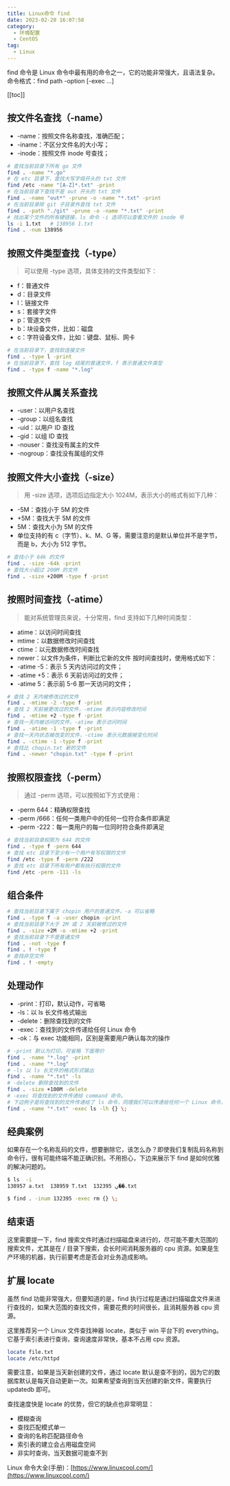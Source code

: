 ```yaml
---
title: Linux命令 find
date: 2023-02-20 16:07:58
category: 
  - 环境配置
  - CentOS
tag: 
  - Linux
---
```


find 命令是 Linux 命令中最有用的命令之一，它的功能非常强大，且语法复杂。<br/>
命令格式：find path -option [-exec ...]

<!-- more -->

[[toc]]

## 按文件名查找（-name）

- -name：按照文件名称查找，准确匹配；
- -iname：不区分文件名的大小写；
- -inode：按照文件 inode 号查找；

```bash
# 查找当前目录下所有 go 文件
find . -name "*.go"
# 在 etc 目录下，查找大写字母开头的 txt 文件
find /etc -name "[A-Z]*.txt" -print
# 在当前目录下查找不是 out 开头的 txt 文件
find . -name "out*" -prune -o -name "*.txt" -print
# 在当前目录除 git 子目录外查找 txt 文件
find . -path "./git" -prune -o -name "*.txt" -print
# 找出某个文件的所有硬链接，ls 命令 -i 选项可以查看文件的 inode 号
ls -i 1.txt   # 138956 1.txt
find . -num 138956
```

## 按照文件类型查找（-type）

> 可以使用 -type 选项，具体支持的文件类型如下：

- f：普通文件
- d：目录文件
- l：链接文件
- s：套接字文件
- p：管道文件
- b：块设备文件，比如：磁盘
- c：字符设备文件，比如：键盘、鼠标、网卡

```bash
# 在当前目录下，查找软连接文件
find . -type l -print
# 在当前目录下，查找 log 结尾的普通文件，f 表示普通文件类型
find . -type f -name "*.log"
```

## 按照文件从属关系查找

- -user：以用户名查找
- -group：以组名查找
- -uid：以用户 ID 查找
- -gid：以组 ID 查找
- -nouser：查找没有属主的文件
- -nogroup：查找没有属组的文件

## 按照文件大小查找（-size）

> 用 -size 选项，选项后边指定大小 1024M，表示大小的格式有如下几种：

- -5M：查找小于 5M 的文件
- +5M：查找大于 5M 的文件
- 5M：查找大小为 5M 的文件
- 单位支持的有 c（字节）、k、M、G 等，需要注意的是默认单位并不是字节，而是 b，大小为 512 字节。

```bash
# 查找小于 64k 的文件
find . -size -64k -print
# 查找大小超过 200M 的文件
find . -size +200M -type f -print
```

## 按照时间查找（-atime）

> 能对系统管理员来说，十分常用，find 支持如下几种时间类型：

- atime：以访问时间查找
- mtime：以数据修改时间查找
- ctime：以元数据修改时间查找
- newer：以文件为条件，判断比它新的文件
  按时间查找时，使用格式如下：
- -atime -5：表示 5 天内访问过的文件；
- -atime +5：表示 6 天前访问过的文件；
- -atime 5：表示前 5-6 那一天访问的文件；

```bash
# 查找 2 天内被修改过的文件
find . -mtime -2 -type f -print
# 查找 2 天前被更改过的文件，-mtime 表示内容修改时间
find . -mtime +2 -type f -print
# 查找一天内被访问的文件，-atime 表示访问时间
find . -atime -1 -type f -print
# 查找一天内状态被改变的文件，-ctime 表示元数据被变化时间
find . -ctime -1 -type f -print
# 查找比 chopin.txt 新的文件
find . -newer "chopin.txt" -type f -print
```

## 按照权限查找（-perm）

> 通过 -perm 选项，可以按照如下方式使用：

- -perm 644：精确权限查找
- -perm /666：任何一类用户中的任何一位符合条件即满足
- -perm -222：每一类用户的每一位同时符合条件即满足

```bash
# 查找当前目录权限为 644 的文件
find . -type f -perm 644
# 查找 etc 目录下至少有一个用户有写权限的文件
find /etc -type f -perm /222
# 查找 etc 目录下所有用户都有执行权限的文件
find /etc -perm -111 -ls
```

## 组合条件

```bash
# 查找当前目录下属于 chopin 用户的普通文件，-a 可以省略
find . -type f -a -user chopin -print
# 查找当前目录下大于 2M 或 2 天前被修过的文件
find . -size +2M -o -mtime +2 -print
# 查找当前目录下不是普通文件
find . -not -type f
find . ! -type f
# 查找非空文件
find . ! -empty
```

## 处理动作

- -print：打印，默认动作，可省略
- -ls：以 ls 长文件格式输出
- -delete：删除查找到的文件
- -exec：查找到的文件传递给任何 Linux 命令
- -ok：与 exec 功能相同，区别是需要用户确认每次的操作

```bash
# -print 默认为打印，可省略 下面等价
find . -name "*.log" -print
find . -name "*.log"
# -ls 以 ls 长文件的格式形式输出
find . -name "*.txt" -ls
# -delete 删除查找到的文件
find . -size +100M -delete
# -exec 将查找到的文件传递给 command 命令。
# 下边例子是将查找到的文件传递给了 ls 命令，同理我们可以传递给任何一个 Linux 命令，功能十分强大，也很灵活。
find . -name "*.txt" -exec ls -lh {} \;
```

## 经典案例

如果存在一个名称乱码的文件，想要删除它，该怎么办？即使我们复制乱码名称到命令行，很有可能终端不能正确识别。不用担心，下边来展示下 find 是如何优雅的解决问题的。

```bash
$ ls  -i
138957 a.txt  138959 T.txt  132395 ڹ��.txt

$ find . -inum 132395 -exec rm {} \;
```

## 结束语

这里需要提一下，find 搜索文件时通过扫描磁盘来进行的，尽可能不要大范围的搜索文件，尤其是在 / 目录下搜索，会长时间消耗服务器的 cpu 资源。如果是生产环境的机器，执行前要考虑是否会对业务造成影响。

## 扩展 locate

虽然 find 功能非常强大，但要知道的是，find 执行过程是通过扫描磁盘文件来进行查找的，如果大范围的查找文件，需要花费的时间很长，且消耗服务器 cpu 资源。

这里推荐另一个 Linux 文件查找神器 locate，类似于 win 平台下的 everything。它基于索引表进行查询，查询速度非常快，基本不占用 cpu 资源。

```bash
locate file.txt
locate /etc/httpd
```

需要注意，如果是当天新创建的文件，通过 locate 默认是查不到的，因为它的数据库默认是每天自动更新一次。如果希望查询到当天创建的新文件，需要执行 updatedb 即可。

查找速度快是 locate 的优势，但它的缺点也非常明显：

- 模糊查询
- 查找匹配模式单一
- 查询的名称匹配路径命令
- 索引表的建立会占用磁盘空间
- 非实时查询，当天数据可能查不到

Linux 命令大全(手册)：[https://www.linuxcool.com/](https://www.linuxcool.com/)
